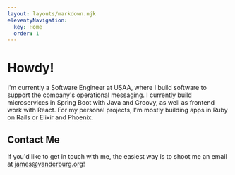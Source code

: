 ```yaml
---
layout: layouts/markdown.njk
eleventyNavigation:
  key: Home
  order: 1
---
```


# Howdy!

I'm currently a Software Engineer at USAA, where I build software to support the company's operational messaging. I currently build microservices in Spring Boot with Java and Groovy, as well as frontend work with React. For my personal projects, I'm mostly building apps in Ruby on Rails or Elixir and Phoenix.

## Contact Me

If you'd like to get in touch with me, the easiest way is to shoot me an email at [james@vanderburg.org](mailto:james@vanderburg.org)!